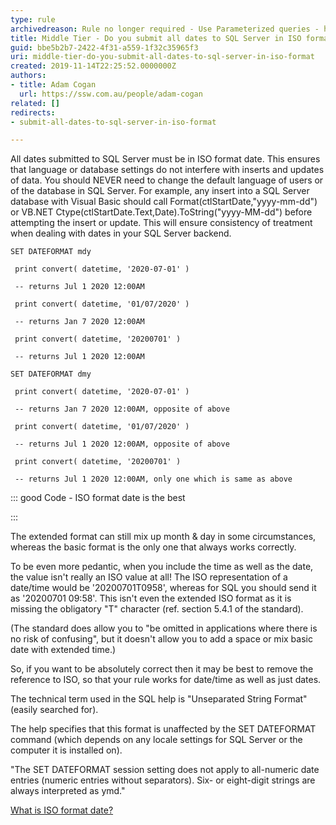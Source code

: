```yaml
---
type: rule
archivedreason: Rule no longer required - Use Parameterized queries - https://rules.ssw.com.au/parameterize-all-input-to-your-database
title: Middle Tier - Do you submit all dates to SQL Server in ISO format?
guid: bbe5b2b7-2422-4f31-a559-1f32c35965f3
uri: middle-tier-do-you-submit-all-dates-to-sql-server-in-iso-format
created: 2019-11-14T22:25:52.0000000Z
authors:
- title: Adam Cogan
  url: https://ssw.com.au/people/adam-cogan
related: []
redirects:
- submit-all-dates-to-sql-server-in-iso-format

---
```


All dates submitted to SQL Server must be in ISO format date. This ensures that language or database settings do not interfere with inserts and updates of data. You should NEVER need to change the default language of users or of the database in SQL Server. For example, any insert into a SQL Server database with Visual Basic should call Format(ctlStartDate,"yyyy-mm-dd") or VB.NET Ctype(ctlStartDate.Text,Date).ToString("yyyy-MM-dd") before attempting the insert or update. This will ensure consistency of treatment when dealing with dates in your SQL Server backend.

<!--endintro-->



```
SET DATEFORMAT mdy

 print convert( datetime, '2020-07-01' )

 -- returns Jul 1 2020 12:00AM

 print convert( datetime, '01/07/2020' )

 -- returns Jan 7 2020 12:00AM

 print convert( datetime, '20200701' )

 -- returns Jul 1 2020 12:00AM

SET DATEFORMAT dmy

 print convert( datetime, '2020-07-01' )

 -- returns Jan 7 2020 12:00AM, opposite of above

 print convert( datetime, '01/07/2020' )

 -- returns Jul 1 2020 12:00AM, opposite of above

 print convert( datetime, '20200701' )

 -- returns Jul 1 2020 12:00AM, only one which is same as above
```



::: good
Code - ISO format date is the best

:::

The extended format can still mix up month & day in some circumstances, whereas the basic format is the only one that always works correctly.

To be even more pedantic, when you include the time as well as the date, the value isn't really an ISO value at all! The ISO representation of a date/time would be '20200701T0958', whereas for SQL you should send it as '20200701 09:58'. This isn't even the extended ISO format as it is missing the obligatory "T" character (ref. section 5.4.1 of the standard).

(The standard does allow you to "be omitted in applications where there is no risk of confusing", but it doesn't allow you to add a space or mix basic date with extended time.)

So, if you want to be absolutely correct then it may be best to remove the reference to ISO, so that your rule works for date/time as well as just dates.

The technical term used in the SQL help is "Unseparated String Format" (easily searched for).

The help specifies that this format is unaffected by the SET DATEFORMAT command (which depends on any locale settings for SQL Server or the computer it is installed on).

"The SET DATEFORMAT session setting does not apply to all-numeric date entries (numeric entries without separators). Six- or eight-digit strings are always interpreted as ymd."

[What is ISO format date?](https&#58;//www.w3.org/QA/Tips/iso-date)
